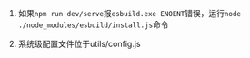 1. 如果`npm run dev/serve`报`esbuild.exe ENOENT`错误，运行`node ./node_modules/esbuild/install.js`命令

2. 系统级配置文件位于utils/config.js